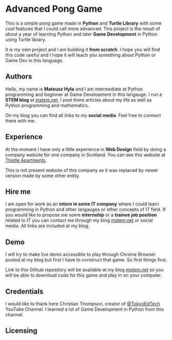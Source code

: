 # Advanced Pong Game
This is a simple pong game made in **Python** and **Turtle Library** with some cool
features that I could call more advanced. This project is the result of about a year
of learning Python and later **Game Development** in Python using Turtle library.

It is my own project and I am building it **from scratch**. I hope you will find this code 
useful and I hope it will teach you something about Python or Game Dev in this language.
 
## Authors
Hello, my name is **Mateusz Hyla** and I am intermediate at Python programming and beginner at
Game Development in this langauge. I run a **STEM blog** at [mstem.net](www.mstem.net). I post there articles 
about my life as well as Python programming and mathematics.

On my blog you can find all links to my **social media**. Feel free to connect there with me. 

## Experience
At the moment I have only a little experience in **Web Design** field by doing a company website for
one company in Scotland. You can see this website at [Thistle Apartments](https://mstem.net/projects/ta/index.php).

This is not present website of this company as it was replaced by newer version made by some other entity.

## Hire me
I am open for work as an **intern in some IT company** where I could learn programming in Python and other 
langauges or other concepts of IT field. If you would like to propose me some **internship** or a 
**trainee job position** related to IT you can contact me through my blog [mstem.net](www.mstem.net) or social media. 
All links are included at my blog.

## Demo
I will try to make live demo accessible to play through Chrome Browser posted at my blog but 
first I have to construct that game. So first things first.

Link to this Github repository will be available at my blog [mstem.net](www.mstem.net) so you will be able to 
download code for this game and play in on your computer.

## Credentials
I would like to thank here Christian Thompson, creator of [@TokyoEdTech](https://www.youtube.com/channel/UC2vm-0XX5RkWCXWwtBZGOXg) 
YouTube Channel. I learned a lot of Game Development in Python from this channel.

## Licensing
